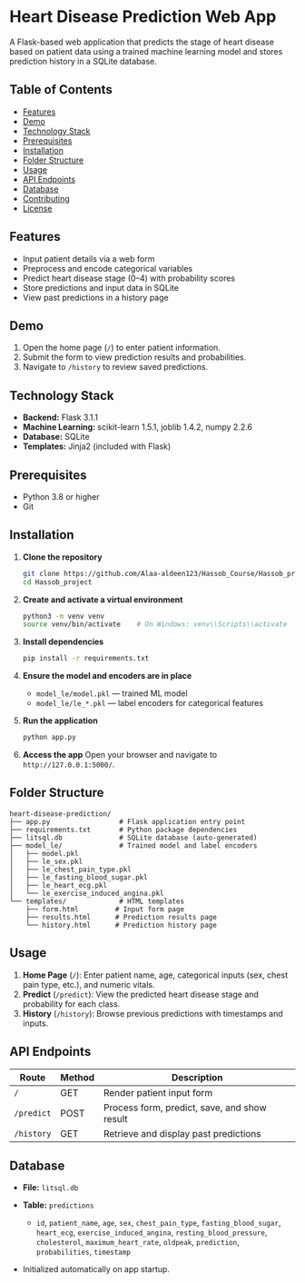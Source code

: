 # Heart Disease Prediction Web App

A Flask-based web application that predicts the stage of heart disease based on patient data using a trained machine learning model and stores prediction history in a SQLite database.

## Table of Contents

* [Features](#features)
* [Demo](#demo)
* [Technology Stack](#technology-stack)
* [Prerequisites](#prerequisites)
* [Installation](#installation)
* [Folder Structure](#folder-structure)
* [Usage](#usage)
* [API Endpoints](#api-endpoints)
* [Database](#database)
* [Contributing](#contributing)
* [License](#license)

## Features

* Input patient details via a web form
* Preprocess and encode categorical variables
* Predict heart disease stage (0–4) with probability scores
* Store predictions and input data in SQLite
* View past predictions in a history page

## Demo

1. Open the home page (`/`) to enter patient information.
2. Submit the form to view prediction results and probabilities.
3. Navigate to `/history` to review saved predictions.

## Technology Stack

* **Backend:** Flask 3.1.1
* **Machine Learning:** scikit-learn 1.5.1, joblib 1.4.2, numpy 2.2.6
* **Database:** SQLite
* **Templates:** Jinja2 (included with Flask)

## Prerequisites

* Python 3.8 or higher
* Git

## Installation

1. **Clone the repository**

   ```bash
   git clone https://github.com/Alaa-aldeen123/Hassob_Course/Hassob_project.git
   cd Hassob_project
   ```

2. **Create and activate a virtual environment**

   ```bash
   python3 -m venv venv
   source venv/bin/activate    # On Windows: venv\\Scripts\\activate
   ```

3. **Install dependencies**

   ```bash
   pip install -r requirements.txt
   ```

4. **Ensure the model and encoders are in place**

   * `model_le/model.pkl` — trained ML model
   * `model_le/le_*.pkl` — label encoders for categorical features

5. **Run the application**

   ```bash
   python app.py
   ```

6. **Access the app** Open your browser and navigate to `http://127.0.0.1:5000/`.

## Folder Structure

```
heart-disease-prediction/
├── app.py                 # Flask application entry point
├── requirements.txt       # Python package dependencies
├── litsql.db              # SQLite database (auto-generated)
├── model_le/              # Trained model and label encoders
│   ├── model.pkl
│   ├── le_sex.pkl
│   ├── le_chest_pain_type.pkl
│   ├── le_fasting_blood_sugar.pkl
│   ├── le_heart_ecg.pkl
│   └── le_exercise_induced_angina.pkl
└── templates/             # HTML templates
    ├── form.html         # Input form page
    ├── results.html      # Prediction results page
    └── history.html      # Prediction history page
```

## Usage

1. **Home Page** (`/`): Enter patient name, age, categorical inputs (sex, chest pain type, etc.), and numeric vitals.
2. **Predict** (`/predict`): View the predicted heart disease stage and probability for each class.
3. **History** (`/history`): Browse previous predictions with timestamps and inputs.

## API Endpoints

| Route      | Method | Description                                  |
| ---------- | ------ | -------------------------------------------- |
| `/`        | GET    | Render patient input form                    |
| `/predict` | POST   | Process form, predict, save, and show result |
| `/history` | GET    | Retrieve and display past predictions        |

## Database

* **File:** `litsql.db`
* **Table:** `predictions`

  * `id`, `patient_name`, `age`, `sex`, `chest_pain_type`, `fasting_blood_sugar`, `heart_ecg`, `exercise_induced_angina`, `resting_blood_pressure`, `cholesterol`, `maximum_heart_rate`, `oldpeak`, `prediction`, `probabilities`, `timestamp`
* Initialized automatically on app startup.
